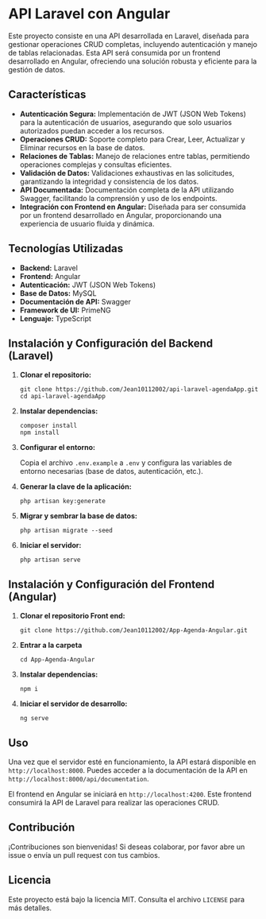 <h1>API Laravel con Angular</h1>

<p>Este proyecto consiste en una API desarrollada en Laravel, diseñada para gestionar operaciones CRUD completas, incluyendo autenticación y manejo de tablas relacionadas. Esta API será consumida por un frontend desarrollado en Angular, ofreciendo una solución robusta y eficiente para la gestión de datos.</p>

<h2>Características</h2>
<ul>
    <li><strong>Autenticación Segura:</strong> Implementación de JWT (JSON Web Tokens) para la autenticación de usuarios, asegurando que solo usuarios autorizados puedan acceder a los recursos.</li>
    <li><strong>Operaciones CRUD:</strong> Soporte completo para Crear, Leer, Actualizar y Eliminar recursos en la base de datos.</li>
    <li><strong>Relaciones de Tablas:</strong> Manejo de relaciones entre tablas, permitiendo operaciones complejas y consultas eficientes.</li>
    <li><strong>Validación de Datos:</strong> Validaciones exhaustivas en las solicitudes, garantizando la integridad y consistencia de los datos.</li>
    <li><strong>API Documentada:</strong> Documentación completa de la API utilizando Swagger, facilitando la comprensión y uso de los endpoints.</li>
    <li><strong>Integración con Frontend en Angular:</strong> Diseñada para ser consumida por un frontend desarrollado en Angular, proporcionando una experiencia de usuario fluida y dinámica.</li>
</ul>

<h2>Tecnologías Utilizadas</h2>
<ul>
    <li><strong>Backend:</strong> Laravel</li>
    <li><strong>Frontend:</strong> Angular</li>
    <li><strong>Autenticación:</strong> JWT (JSON Web Tokens)</li>
    <li><strong>Base de Datos:</strong> MySQL</li>
    <li><strong>Documentación de API:</strong> Swagger</li>
    <li><strong>Framework de UI:</strong> PrimeNG</li>
    <li><strong>Lenguaje:</strong> TypeScript</li>
</ul>

<h2>Instalación y Configuración del Backend (Laravel)</h2>
<ol>
    <li><strong>Clonar el repositorio:</strong>
        <pre><code>git clone https://github.com/Jean10112002/api-laravel-agendaApp.git
cd api-laravel-agendaApp</code></pre>
    </li>
    <li><strong>Instalar dependencias:</strong>
        <pre><code>composer install
npm install</code></pre>
    </li>
    <li><strong>Configurar el entorno:</strong>
        <p>Copia el archivo <code>.env.example</code> a <code>.env</code> y configura las variables de entorno necesarias (base de datos, autenticación, etc.).</p>
    </li>
    <li><strong>Generar la clave de la aplicación:</strong>
        <pre><code>php artisan key:generate</code></pre>
    </li>
    <li><strong>Migrar y sembrar la base de datos:</strong>
        <pre><code>php artisan migrate --seed</code></pre>
    </li>
    <li><strong>Iniciar el servidor:</strong>
        <pre><code>php artisan serve</code></pre>
    </li>
</ol>

<h2>Instalación y Configuración del Frontend (Angular)</h2>
<ol>
    <li><strong>Clonar el repositorio Front end:</strong>
        <pre><code>git clone https://github.com/Jean10112002/App-Agenda-Angular.git</code></pre>
    </li>
    <li><strong>Entrar a la carpeta</strong>
        <pre><code>cd App-Agenda-Angular</code></pre>
    </li>
    <li><strong>Instalar dependencias:</strong>
        <pre><code>npm i</code></pre>
    </li>
    <li><strong>Iniciar el servidor de desarrollo:</strong>
        <pre><code>ng serve</code></pre>
    </li>
</ol>

<h2>Uso</h2>
<p>Una vez que el servidor esté en funcionamiento, la API estará disponible en <code>http://localhost:8000</code>. Puedes acceder a la documentación de la API en <code>http://localhost:8000/api/documentation</code>.</p>
<p>El frontend en Angular se iniciará en <code>http://localhost:4200</code>. Este frontend consumirá la API de Laravel para realizar las operaciones CRUD.</p>

<h2>Contribución</h2>
<p>¡Contribuciones son bienvenidas! Si deseas colaborar, por favor abre un issue o envía un pull request con tus cambios.</p>

<h2>Licencia</h2>
<p>Este proyecto está bajo la licencia MIT. Consulta el archivo <code>LICENSE</code> para más detalles.</p>


